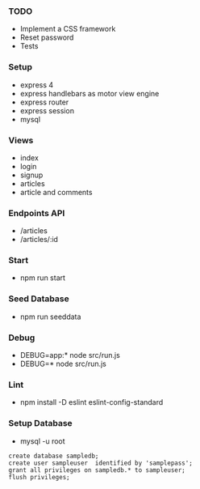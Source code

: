 ### TODO

- Implement a CSS framework
- Reset password
- Tests

### Setup

- express 4
- express handlebars as motor view engine
- express router
- express session
- mysql

### Views

- index
- login
- signup
- articles
- article and comments

### Endpoints API

- /articles
- /articles/:id

### Start

- npm run start

### Seed Database

- npm run seeddata

### Debug

- DEBUG=app:\* node src/run.js
- DEBUG=\* node src/run.js

### Lint

- npm install -D eslint eslint-config-standard

### Setup Database

- mysql -u root

```mysql
create database sampledb;
create user sampleuser  identified by 'samplepass';
grant all privileges on sampledb.* to sampleuser;
flush privileges;
```
